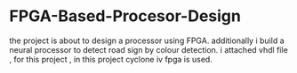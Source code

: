 # FPGA-Based-Procesor-Design
the project  is about to design a processor using FPGA. additionally i build a neural processor to detect road sign by colour detection.
i attached vhdl file , for this project , in this project cyclone iv fpga is used.
